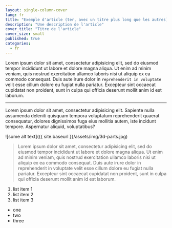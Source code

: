 ```yaml
---
layout: single-column-cover
lang: fr
title: "Exemple d'article (ter, avec un titre plus long que les autres)"
description: "Une description de l'article"
cover_title: "Titre de l'article"
cover_size: small
published: true
categories:
  - fr
---
```


Lorem ipsum dolor sit amet, consectetur adipisicing elit, sed do eiusmod tempor incididunt ut labore et dolore magna aliqua. Ut enim ad minim veniam, quis nostrud exercitation ullamco laboris nisi ut aliquip ex ea commodo consequat. Duis aute irure dolor in `reprehenderit in voluptate` velit esse cillum dolore eu fugiat nulla pariatur. Excepteur sint occaecat cupidatat non proident, sunt in culpa qui officia deserunt mollit anim id est laborum.

<hr>

Lorem ipsum dolor sit amet, consectetur adipisicing elit. Sapiente nulla assumenda deleniti quisquam tempora voluptatum reprehenderit quaerat consequatur, dolores dignissimos fuga eius mollitia autem, iste incidunt tempore. Aspernatur aliquid, voluptatibus?


![some alt text]({{ site.baseurl }}/assets/img/3d-parts.jpg)

> Lorem ipsum dolor sit amet, consectetur adipisicing elit, sed do eiusmod tempor incididunt ut labore et dolore magna aliqua. Ut enim ad minim veniam, quis nostrud exercitation ullamco laboris nisi ut aliquip ex ea commodo consequat. Duis aute irure dolor in reprehenderit in voluptate velit esse cillum dolore eu fugiat nulla pariatur. Excepteur sint occaecat cupidatat non proident, sunt in culpa qui officia deserunt mollit anim id est laborum.

1. list item 1
1. list item 2
1. list item 3

* one
* two
* three
